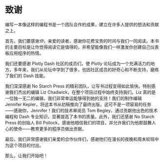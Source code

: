 # <samp class="SANS_Dogma_OT_Bold_B_11">致谢</samp>

编写一本像这样的编程书是一个团队合作的成果，建立在许多人提供的想法和贡献之上。

首先，我们要感谢*你*，亲爱的读者，感谢你花费宝贵的时间与我们一同阅读。本书的主要目标是让你觉得阅读它是值得的，并希望能像我们一样激发你创建自己仪表板应用程序的热情。

我们还要感谢 Plotly Dash 社区的成员们，使 Plotly 论坛成为一个充满活力的地方。多年来，我们从论坛中学到了很多，也因社区成员的好奇心和不断支持，磨练了我们的 Dash 技能。

我们深深感谢 No Starch Press 的精彩团队，让写书过程变得如此愉快。特别感谢我们杰出的编辑 Liz Chadwick，在整个项目过程中始终支持我们。Liz 真的是一位独一无二的编辑，我们非常幸运能够得到她的支持！我们的制作编辑 Jennifer Kepler，将这本书从初稿推向了最终出版，这可不是一项容易的任务——感谢你，Jennifer！我们的技术审阅员 Tom Begley，通过贡献他出色的技术编程和 Dash 专业知识，显著提高了本书的质量。此外，我们还感谢 No Starch Press 的创始人 Bill Pollock，感谢他相信我们的项目，并允许我们为他那鼓舞人心的使命——教育更多的程序员做出贡献。

最后，我们非常感谢我们亲爱的合作伙伴们，感谢他们在漫长的夜晚和周末轮班中为这个项目的付出。

那么，让我们开始吧！
